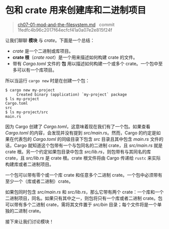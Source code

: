 # 包和 crate 用来创建库和二进制项目

> [ch07-01-mod-and-the-filesystem.md](https://github.com/rust-lang/book/blob/master/src/ch07-01-packages-and-crates-for-making-libraries-and-executables.md) &nbsp; commit 1fedfc4b96c2017f64ecfcf41a0a07e2e815f24f

让我们聊聊 **模块** 与 *crate*。下面是一个总结：

* *crate* 是一个二进制或库项目。
* **crate 根**（*crate root*）是一个用来描述如何构建 crate 的文件。
* 带有 *Cargo.toml* 文件的 **包** 用以描述如何构建一个或多个 crate。一个包中至多可以有一个库项目。

所以当运行 `cargo new` 时是在创建一个包：

```text
$ cargo new my-project
     Created binary (application) `my-project` package
$ ls my-project
Cargo.toml
src
$ ls my-project/src
main.rs
```

因为 Cargo 创建了 *Cargo.toml*，这意味着现在我们有了一个包。如果查看 *Cargo.toml* 的内容，会发现并没有提到 *src/main.rs*。然而，Cargo 的约定是如果在代表包的 *Cargo.toml* 的同级目录下包含 *src* 目录且其中包含 *main.rs* 文件的话，Cargo 就知道这个包带有一个与包同名的二进制 crate，且 *src/main.rs* 就是 crate 根。另一个约定如果包目录中包含 *src/lib.rs*，则包带有与其同名的库 crate，且 *src/lib.rs* 是 crate 根。crate 根文件将由 Cargo 传递给 `rustc` 来实际构建库或者二进制项目。

一个包可以带有零个或一个库 crate 和任意多个二进制 crate。一个包中必须带有至少一个（库或者二进制）crate。

如果包同时包含 *src/main.rs* 和 *src/lib.rs*，那么它带有两个 crate：一个库和一个二进制项目，同名。如果只有其中之一，则包将只有一个库或者二进制 crate。包可以带有多个二进制 crate，需将其文件置于 *src/bin* 目录；每个文件将是一个单独的二进制 crate。

接下来让我们讨论模块！